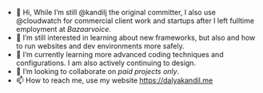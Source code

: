 - 👋 Hi, While I’m still @kandilj the original committer, I also use @cloudwatch for commercial client work and startups after I left fulltime employment at *Bazaarvoice*.
- 👀 I’m still interested in learning about new frameworks, but also and how to run websites and dev environments more safely.
- 🌱 I’m currently learning more advanced coding techniques and configurations. I am also actively continuing to design.
- 💞️ I’m looking to collaborate on *paid projects only*.
- 📫 How to reach me, use my website https://dalyakandil.me

<!---
kandilj/kandilj is a ✨ special ✨ repository because its `README.md` (this file) appears on your GitHub profile.
You can click the Preview link to take a look at your changes.
--->
